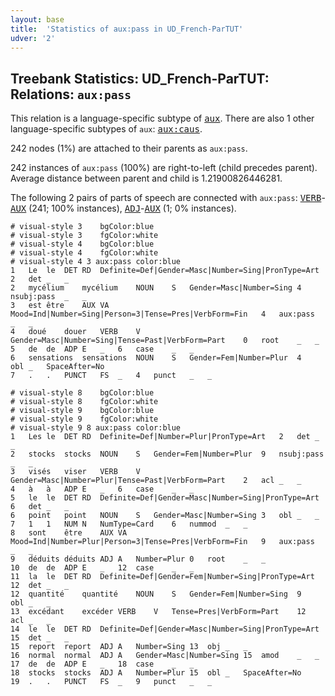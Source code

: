 ```yaml
---
layout: base
title:  'Statistics of aux:pass in UD_French-ParTUT'
udver: '2'
---
```


## Treebank Statistics: UD_French-ParTUT: Relations: `aux:pass`

This relation is a language-specific subtype of <tt><a href="fr_partut-dep-aux.html">aux</a></tt>.
There are also 1 other language-specific subtypes of `aux`: <tt><a href="fr_partut-dep-aux-caus.html">aux:caus</a></tt>.

242 nodes (1%) are attached to their parents as `aux:pass`.

242 instances of `aux:pass` (100%) are right-to-left (child precedes parent).
Average distance between parent and child is 1.21900826446281.

The following 2 pairs of parts of speech are connected with `aux:pass`: <tt><a href="fr_partut-pos-VERB.html">VERB</a></tt>-<tt><a href="fr_partut-pos-AUX.html">AUX</a></tt> (241; 100% instances), <tt><a href="fr_partut-pos-ADJ.html">ADJ</a></tt>-<tt><a href="fr_partut-pos-AUX.html">AUX</a></tt> (1; 0% instances).


~~~ conllu
# visual-style 3	bgColor:blue
# visual-style 3	fgColor:white
# visual-style 4	bgColor:blue
# visual-style 4	fgColor:white
# visual-style 4 3 aux:pass	color:blue
1	Le	le	DET	RD	Definite=Def|Gender=Masc|Number=Sing|PronType=Art	2	det	_	_
2	mycélium	mycélium	NOUN	S	Gender=Masc|Number=Sing	4	nsubj:pass	_	_
3	est	être	AUX	VA	Mood=Ind|Number=Sing|Person=3|Tense=Pres|VerbForm=Fin	4	aux:pass	_	_
4	doué	douer	VERB	V	Gender=Masc|Number=Sing|Tense=Past|VerbForm=Part	0	root	_	_
5	de	de	ADP	E	_	6	case	_	_
6	sensations	sensations	NOUN	S	Gender=Fem|Number=Plur	4	obl	_	SpaceAfter=No
7	.	.	PUNCT	FS	_	4	punct	_	_

~~~


~~~ conllu
# visual-style 8	bgColor:blue
# visual-style 8	fgColor:white
# visual-style 9	bgColor:blue
# visual-style 9	fgColor:white
# visual-style 9 8 aux:pass	color:blue
1	Les	le	DET	RD	Definite=Def|Number=Plur|PronType=Art	2	det	_	_
2	stocks	stocks	NOUN	S	Gender=Fem|Number=Plur	9	nsubj:pass	_	_
3	visés	viser	VERB	V	Gender=Masc|Number=Plur|Tense=Past|VerbForm=Part	2	acl	_	_
4	à	à	ADP	E	_	6	case	_	_
5	le	le	DET	RD	Definite=Def|Gender=Masc|Number=Sing|PronType=Art	6	det	_	_
6	point	point	NOUN	S	Gender=Masc|Number=Sing	3	obl	_	_
7	1	1	NUM	N	NumType=Card	6	nummod	_	_
8	sont	être	AUX	VA	Mood=Ind|Number=Plur|Person=3|Tense=Pres|VerbForm=Fin	9	aux:pass	_	_
9	déduits	déduits	ADJ	A	Number=Plur	0	root	_	_
10	de	de	ADP	E	_	12	case	_	_
11	la	le	DET	RD	Definite=Def|Gender=Fem|Number=Sing|PronType=Art	12	det	_	_
12	quantité	quantité	NOUN	S	Gender=Fem|Number=Sing	9	obl	_	_
13	excédant	excéder	VERB	V	Tense=Pres|VerbForm=Part	12	acl	_	_
14	le	le	DET	RD	Definite=Def|Gender=Masc|Number=Sing|PronType=Art	15	det	_	_
15	report	report	ADJ	A	Number=Sing	13	obj	_	_
16	normal	normal	ADJ	A	Gender=Masc|Number=Sing	15	amod	_	_
17	de	de	ADP	E	_	18	case	_	_
18	stocks	stocks	ADJ	A	Number=Plur	15	obl	_	SpaceAfter=No
19	.	.	PUNCT	FS	_	9	punct	_	_

~~~



